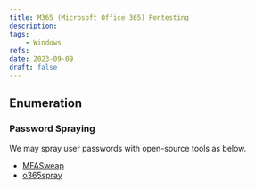 ```yaml
---
title: M365 (Microsoft Office 365) Pentesting
description: 
tags:
    - Windows
refs:
date: 2023-09-09
draft: false
---
```


## Enumeration

### Password Spraying

We may spray user passwords with open-source tools as below.

- [MFASweap](https://github.com/dafthack/MFASweep)
- [o365spray](https://github.com/0xZDH/o365spray)
